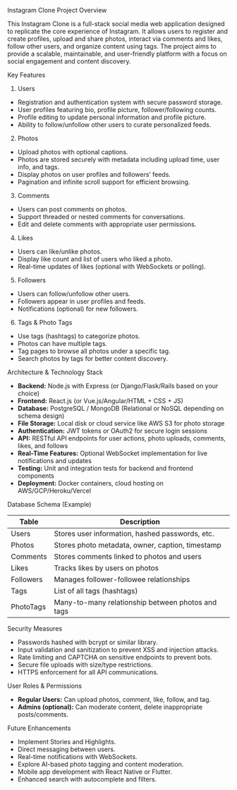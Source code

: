 Instagram Clone
 Project Overview

This Instagram Clone is a full-stack social media web application designed to replicate the core experience of Instagram. It allows users to register and create profiles, upload and share photos, interact via comments and likes, follow other users, and organize content using tags. The project aims to provide a scalable, maintainable, and user-friendly platform with a focus on social engagement and content discovery.

Key Features

 1. Users

* Registration and authentication system with secure password storage.
* User profiles featuring bio, profile picture, follower/following counts.
* Profile editing to update personal information and profile picture.
* Ability to follow/unfollow other users to curate personalized feeds.

 2. Photos

* Upload photos with optional captions.
* Photos are stored securely with metadata including upload time, user info, and tags.
* Display photos on user profiles and followers’ feeds.
* Pagination and infinite scroll support for efficient browsing.

 3. Comments

* Users can post comments on photos.
* Support threaded or nested comments for conversations.
* Edit and delete comments with appropriate user permissions.

 4. Likes

* Users can like/unlike photos.
* Display like count and list of users who liked a photo.
* Real-time updates of likes (optional with WebSockets or polling).

 5. Followers

* Users can follow/unfollow other users.
* Followers appear in user profiles and feeds.
* Notifications (optional) for new followers.

 6. Tags & Photo Tags

* Use tags (hashtags) to categorize photos.
* Photos can have multiple tags.
* Tag pages to browse all photos under a specific tag.
* Search photos by tags for better content discovery.

Architecture & Technology Stack

* **Backend:** Node.js with Express (or Django/Flask/Rails based on your choice)
* **Frontend:** React.js (or Vue.js/Angular/HTML + CSS + JS)
* **Database:** PostgreSQL / MongoDB (Relational or NoSQL depending on schema design)
* **File Storage:** Local disk or cloud service like AWS S3 for photo storage
* **Authentication:** JWT tokens or OAuth2 for secure login sessions
* **API:** RESTful API endpoints for user actions, photo uploads, comments, likes, and follows
* **Real-Time Features:** Optional WebSocket implementation for live notifications and updates
* **Testing:** Unit and integration tests for backend and frontend components
* **Deployment:** Docker containers, cloud hosting on AWS/GCP/Heroku/Vercel

 Database Schema (Example)

| Table     | Description                                       |
| --------- | ------------------------------------------------- |
| Users     | Stores user information, hashed passwords, etc.   |
| Photos    | Stores photo metadata, owner, caption, timestamp  |
| Comments  | Stores comments linked to photos and users        |
| Likes     | Tracks likes by users on photos                   |
| Followers | Manages follower-followee relationships           |
| Tags      | List of all tags (hashtags)                       |
| PhotoTags | Many-to-many relationship between photos and tags |



 Security Measures

* Passwords hashed with bcrypt or similar library.
* Input validation and sanitization to prevent XSS and injection attacks.
* Rate limiting and CAPTCHA on sensitive endpoints to prevent bots.
* Secure file uploads with size/type restrictions.
* HTTPS enforcement for all API communications.

 User Roles & Permissions

* **Regular Users:** Can upload photos, comment, like, follow, and tag.
* **Admins (optional):** Can moderate content, delete inappropriate posts/comments.


 Future Enhancements

* Implement Stories and Highlights.
* Direct messaging between users.
* Real-time notifications with WebSockets.
* Explore AI-based photo tagging and content moderation.
* Mobile app development with React Native or Flutter.
* Enhanced search with autocomplete and filters.

